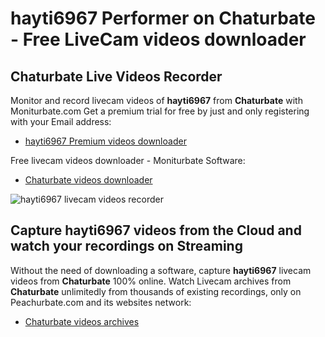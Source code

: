 # hayti6967 Performer on Chaturbate - Free LiveCam videos downloader

## Chaturbate Live Videos Recorder

Monitor and record livecam videos of **hayti6967** from **Chaturbate** with Moniturbate.com
Get a premium trial for free by just and only registering with your Email address:
* [hayti6967 Premium videos downloader](https://moniturbate.com/request-demo-licence-key.html)

Free livecam videos downloader - Moniturbate Software:
* [Chaturbate videos downloader](https://moniturbate.com/moniturbate-download-software.html)

![hayti6967 livecam videos recorder](https://peachurnet.com/templates/moniturbate-software.png)


## Capture hayti6967 videos from the Cloud and watch your recordings on Streaming

Without the need of downloading a software, capture **hayti6967** livecam videos from **Chaturbate** 100% online.
Watch Livecam archives from **Chaturbate** unlimitedly from thousands of existing recordings, only on Peachurbate.com and its websites network:
* [Chaturbate videos archives](https://peachurnet.com/)